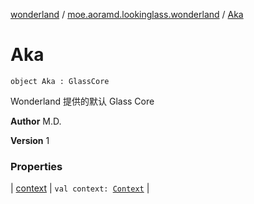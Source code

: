 [wonderland](../../index.md) / [moe.aoramd.lookinglass.wonderland](../index.md) / [Aka](./index.md)

# Aka

`object Aka : GlassCore`

Wonderland 提供的默认 Glass Core

**Author**
M.D.

**Version**
1

### Properties

| [context](context.md) | `val context: `[`Context`](https://developer.android.com/reference/android/content/Context.html) |


